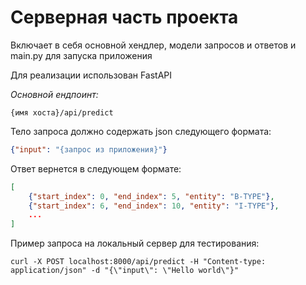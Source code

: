 # Серверная часть проекта

Включает в себя основной хендлер, модели запросов и ответов и main.py для запуска приложения

Для реализации использован FastAPI

*Основной ендпоинт:*
```
{имя хоста}/api/predict
```

Тело запроса должно содержать json следующего формата:
```json
{"input": "{запрос из приложения}"}
```

Ответ вернется в следующем формате:
```json
[
    {"start_index": 0, "end_index": 5, "entity": "B-TYPE"},
    {"start_index": 6, "end_index": 10, "entity": "I-TYPE"},
    ...
]
```

Пример запроса на локальный сервер для тестирования:
```
curl -X POST localhost:8000/api/predict -H "Content-type: application/json" -d "{\"input\": \"Hello world\"}"
```